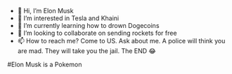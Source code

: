 - 👋 Hi, I’m Elon Musk
- 👀 I’m interested in Tesla and Khaini
- 🌱 I’m currently learning how to drown Dogecoins
- 💞️ I’m looking to collaborate on sending rockets for free
- 📫 How to reach me? Come to US. Ask about me. A police will think you are mad. They will take you the jail. The END 😂

#Elon Musk is a Pokemon
